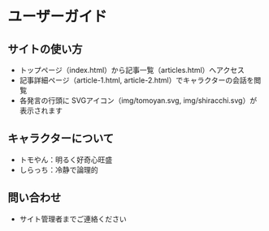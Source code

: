# ユーザーガイド

## サイトの使い方
- トップページ（index.html）から記事一覧（articles.html）へアクセス
- 記事詳細ページ（article-1.html, article-2.html）でキャラクターの会話を閲覧
- 各発言の行頭に SVGアイコン（img/tomoyan.svg, img/shiracchi.svg）が表示されます

## キャラクターについて
- トモやん：明るく好奇心旺盛
- しらっち：冷静で論理的

## 問い合わせ
- サイト管理者までご連絡ください
